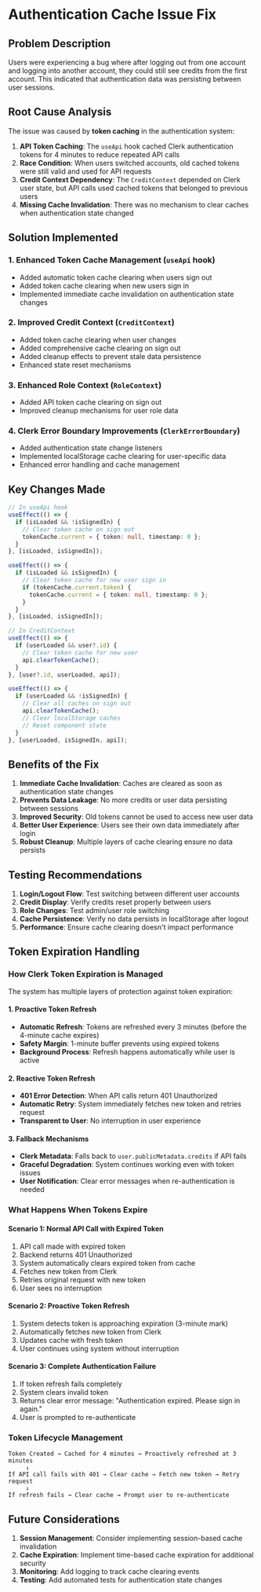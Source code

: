 # Authentication Cache Issue Fix

## Problem Description

Users were experiencing a bug where after logging out from one account and logging into another account, they could still see credits from the first account. This indicated that authentication data was persisting between user sessions.

## Root Cause Analysis

The issue was caused by **token caching** in the authentication system:

1. **API Token Caching**: The `useApi` hook cached Clerk authentication tokens for 4 minutes to reduce repeated API calls
2. **Race Condition**: When users switched accounts, old cached tokens were still valid and used for API requests
3. **Credit Context Dependency**: The `CreditContext` depended on Clerk user state, but API calls used cached tokens that belonged to previous users
4. **Missing Cache Invalidation**: There was no mechanism to clear caches when authentication state changed

## Solution Implemented

### 1. Enhanced Token Cache Management (`useApi` hook)

- Added automatic token cache clearing when users sign out
- Added token cache clearing when new users sign in
- Implemented immediate cache invalidation on authentication state changes

### 2. Improved Credit Context (`CreditContext`)

- Added token cache clearing when user changes
- Added comprehensive cache clearing on sign out
- Added cleanup effects to prevent stale data persistence
- Enhanced state reset mechanisms

### 3. Enhanced Role Context (`RoleContext`)

- Added API token cache clearing on sign out
- Improved cleanup mechanisms for user role data

### 4. Clerk Error Boundary Improvements (`ClerkErrorBoundary`)

- Added authentication state change listeners
- Implemented localStorage cache clearing for user-specific data
- Enhanced error handling and cache management

## Key Changes Made

```typescript
// In useApi hook
useEffect(() => {
  if (isLoaded && !isSignedIn) {
    // Clear token cache on sign out
    tokenCache.current = { token: null, timestamp: 0 };
  }
}, [isLoaded, isSignedIn]);

useEffect(() => {
  if (isLoaded && isSignedIn) {
    // Clear token cache for new user sign in
    if (tokenCache.current.token) {
      tokenCache.current = { token: null, timestamp: 0 };
    }
  }
}, [isLoaded, isSignedIn]);

// In CreditContext
useEffect(() => {
  if (userLoaded && user?.id) {
    // Clear token cache for new user
    api.clearTokenCache();
  }
}, [user?.id, userLoaded, api]);

useEffect(() => {
  if (userLoaded && !isSignedIn) {
    // Clear all caches on sign out
    api.clearTokenCache();
    // Clear localStorage caches
    // Reset component state
  }
}, [userLoaded, isSignedIn, api]);
```

## Benefits of the Fix

1. **Immediate Cache Invalidation**: Caches are cleared as soon as authentication state changes
2. **Prevents Data Leakage**: No more credits or user data persisting between sessions
3. **Improved Security**: Old tokens cannot be used to access new user data
4. **Better User Experience**: Users see their own data immediately after login
5. **Robust Cleanup**: Multiple layers of cache clearing ensure no data persists

## Testing Recommendations

1. **Login/Logout Flow**: Test switching between different user accounts
2. **Credit Display**: Verify credits reset properly between users
3. **Role Changes**: Test admin/user role switching
4. **Cache Persistence**: Verify no data persists in localStorage after logout
5. **Performance**: Ensure cache clearing doesn't impact performance

## Token Expiration Handling

### How Clerk Token Expiration is Managed

The system has multiple layers of protection against token expiration:

#### 1. **Proactive Token Refresh**
- **Automatic Refresh**: Tokens are refreshed every 3 minutes (before the 4-minute cache expires)
- **Safety Margin**: 1-minute buffer prevents using expired tokens
- **Background Process**: Refresh happens automatically while user is active

#### 2. **Reactive Token Refresh**
- **401 Error Detection**: When API calls return 401 Unauthorized
- **Automatic Retry**: System immediately fetches new token and retries request
- **Transparent to User**: No interruption in user experience

#### 3. **Fallback Mechanisms**
- **Clerk Metadata**: Falls back to `user.publicMetadata.credits` if API fails
- **Graceful Degradation**: System continues working even with token issues
- **User Notification**: Clear error messages when re-authentication is needed

### What Happens When Tokens Expire

#### **Scenario 1: Normal API Call with Expired Token**
1. API call made with expired token
2. Backend returns 401 Unauthorized
3. System automatically clears expired token from cache
4. Fetches new token from Clerk
5. Retries original request with new token
6. User sees no interruption

#### **Scenario 2: Proactive Token Refresh**
1. System detects token is approaching expiration (3-minute mark)
2. Automatically fetches new token from Clerk
3. Updates cache with fresh token
4. User continues using system without interruption

#### **Scenario 3: Complete Authentication Failure**
1. If token refresh fails completely
2. System clears invalid token
3. Returns clear error message: "Authentication expired. Please sign in again."
4. User is prompted to re-authenticate

### Token Lifecycle Management

```
Token Created → Cached for 4 minutes → Proactively refreshed at 3 minutes
     ↓
If API call fails with 401 → Clear cache → Fetch new token → Retry request
     ↓
If refresh fails → Clear cache → Prompt user to re-authenticate
```

## Future Considerations

1. **Session Management**: Consider implementing session-based cache invalidation
2. **Cache Expiration**: Implement time-based cache expiration for additional security
3. **Monitoring**: Add logging to track cache clearing events
4. **Testing**: Add automated tests for authentication state changes
